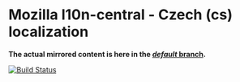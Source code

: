 # Mozilla l10n-central - Czech (cs) localization

**The actual mirrored content is here in the [_default_ branch](https://github.com/MozillaCZ/l10n-mozilla-central-cs/tree/default).**

[![Build Status](https://github.com/MozillaCZ/l10n-mozilla-central-cs/workflows/.github/workflows/update-mirror.yml/badge.svg?branch=automation)](https://github.com/MozillaCZ/l10n-mozilla-central-cs/actions)

